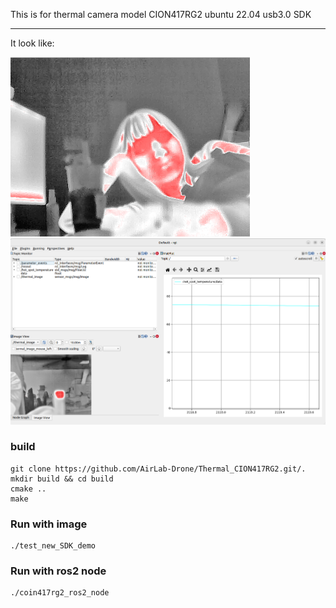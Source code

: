 
This is for thermal camera model CION417RG2
ubuntu 22.04 usb3.0 SDK

----


It look like:

![](https://github.com/AirLab-Drone/Thermal_CION417RG2/blob/main/doc/thermal_img.png)
![](https://github.com/AirLab-Drone/Thermal_CION417RG2/blob/main/doc/thermalInRos2Node.png)


### build
```
git clone https://github.com/AirLab-Drone/Thermal_CION417RG2.git/.
mkdir build && cd build
cmake ..
make
```

### Run with image
```
./test_new_SDK_demo
```

### Run with ros2 node
```
./coin417rg2_ros2_node
```